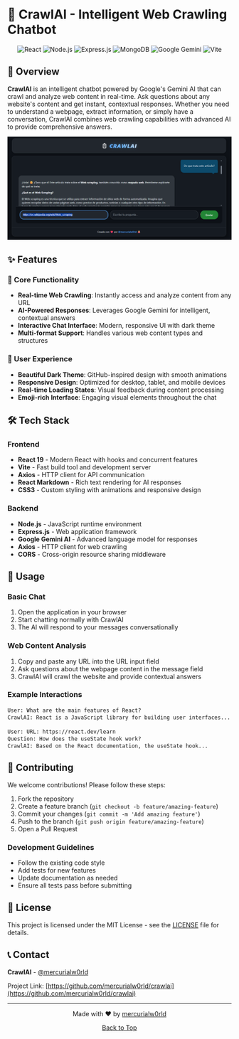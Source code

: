 # 🤖 CrawlAI - Intelligent Web Crawling Chatbot

<div align="center">
  <img src="https://img.shields.io/badge/React-20232A?style=for-the-badge&logo=react&logoColor=61DAFB" alt="React" />
  <img src="https://img.shields.io/badge/Node.js-339933?style=for-the-badge&logo=nodedotjs&logoColor=white" alt="Node.js" />
  <img src="https://img.shields.io/badge/Express.js-000000?style=for-the-badge&logo=express&logoColor=white" alt="Express.js" />
  <img src="https://img.shields.io/badge/MongoDB-4EA94B?style=for-the-badge&logo=mongodb&logoColor=white" alt="MongoDB" />
  <img src="https://img.shields.io/badge/Google%20Gemini-4285F4?style=for-the-badge&logo=googlegemini&logoColor=white" alt="Google Gemini" />
  <img src="https://img.shields.io/badge/Vite-B73BFE?style=for-the-badge&logo=vite&logoColor=FFD62E" alt="Vite" />
</div>

## 🌟 Overview

**CrawlAI** is an intelligent chatbot powered by Google's Gemini AI that can crawl and analyze web content in real-time. Ask questions about any website's content and get instant, contextual responses. Whether you need to understand a webpage, extract information, or simply have a conversation, CrawlAI combines web crawling capabilities with advanced AI to provide comprehensive answers.

<img src="screenshot.png">

## ✨ Features

### 🚀 Core Functionality
- **Real-time Web Crawling**: Instantly access and analyze content from any URL
- **AI-Powered Responses**: Leverages Google Gemini for intelligent, contextual answers
- **Interactive Chat Interface**: Modern, responsive UI with dark theme
- **Multi-format Support**: Handles various web content types and structures

### 🎨 User Experience
- **Beautiful Dark Theme**: GitHub-inspired design with smooth animations
- **Responsive Design**: Optimized for desktop, tablet, and mobile devices
- **Real-time Loading States**: Visual feedback during content processing
- **Emoji-rich Interface**: Engaging visual elements throughout the chat


## 🛠️ Tech Stack

### Frontend
- **React 19** - Modern React with hooks and concurrent features
- **Vite** - Fast build tool and development server
- **Axios** - HTTP client for API communication
- **React Markdown** - Rich text rendering for AI responses
- **CSS3** - Custom styling with animations and responsive design

### Backend
- **Node.js** - JavaScript runtime environment
- **Express.js** - Web application framework
- **Google Gemini AI** - Advanced language model for responses
- **Axios** - HTTP client for web crawling
- **CORS** - Cross-origin resource sharing middleware


## 💬 Usage

### Basic Chat
1. Open the application in your browser
2. Start chatting normally with CrawlAI
3. The AI will respond to your messages conversationally

### Web Content Analysis
1. Copy and paste any URL into the URL input field
2. Ask questions about the webpage content in the message field
3. CrawlAI will crawl the website and provide contextual answers

### Example Interactions
```
User: What are the main features of React?
CrawlAI: React is a JavaScript library for building user interfaces...

User: URL: https://react.dev/learn
Question: How does the useState hook work?
CrawlAI: Based on the React documentation, the useState hook...
```


## 🤝 Contributing

We welcome contributions! Please follow these steps:

1. Fork the repository
2. Create a feature branch (`git checkout -b feature/amazing-feature`)
3. Commit your changes (`git commit -m 'Add amazing feature'`)
4. Push to the branch (`git push origin feature/amazing-feature`)
5. Open a Pull Request

### Development Guidelines
- Follow the existing code style
- Add tests for new features
- Update documentation as needed
- Ensure all tests pass before submitting

## 📝 License

This project is licensed under the MIT License - see the [LICENSE](LICENSE) file for details.


## 📞 Contact

**CrawlAI** - [@mercurialw0rld](https://github.com/mercurialw0rld)

Project Link: [https://github.com/mercurialw0rld/crawlai](https://github.com/mercurialw0rld/crawlai)

---

<div align="center">
  <p>Made with ❤️ by <a href="https://github.com/mercurialw0rld">mercurialw0rld</a></p>
  <p>
    <a href="#-crawlai---intelligent-web-crawling-chatbot">Back to Top</a>
  </p>
</div></content>




